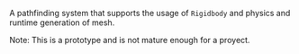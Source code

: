A pathfinding system that supports the usage of `Rigidbody` and physics and runtime generation of mesh.

Note: This is a prototype and is not mature enough for a proyect.
